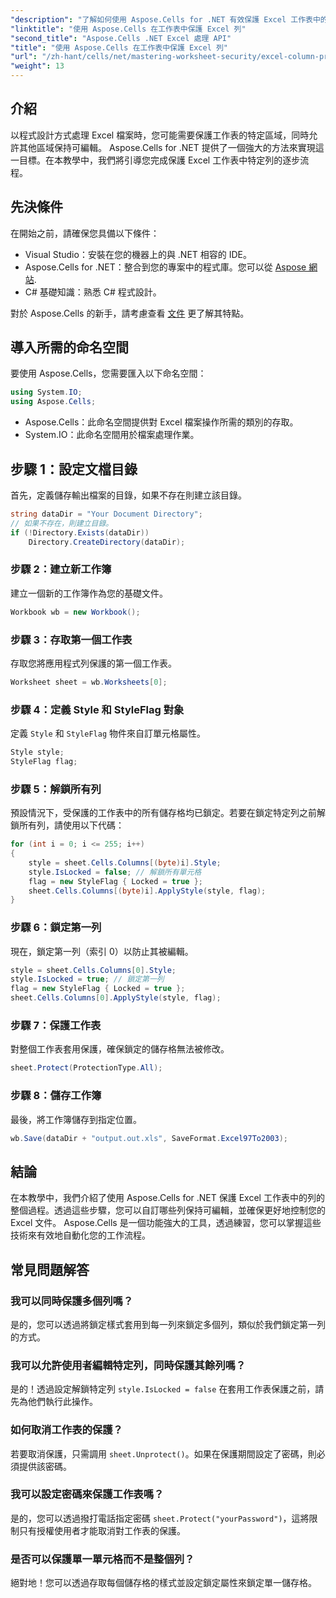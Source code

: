 ```yaml
---
"description": "了解如何使用 Aspose.Cells for .NET 有效保護 Excel 工作表中的特定欄位。本逐步教學涵蓋了從設定環境到儲存受保護的 Excel 檔案的所有內容。"
"linktitle": "使用 Aspose.Cells 在工作表中保護 Excel 列"
"second_title": "Aspose.Cells .NET Excel 處理 API"
"title": "使用 Aspose.Cells 在工作表中保護 Excel 列"
"url": "/zh-hant/cells/net/mastering-worksheet-security/excel-column-protection/"
"weight": 13
---
```


## 介紹

以程式設計方式處理 Excel 檔案時，您可能需要保護工作表的特定區域，同時允許其他區域保持可編輯。 Aspose.Cells for .NET 提供了一個強大的方法來實現這一目標。在本教學中，我們將引導您完成保護 Excel 工作表中特定列的逐步流程。

## 先決條件
在開始之前，請確保您具備以下條件：
- Visual Studio：安裝在您的機器上的與 .NET 相容的 IDE。
- Aspose.Cells for .NET：整合到您的專案中的程式庫。您可以從 [Aspose 網站](https://releases。aspose.com/cells/net/).
- C# 基礎知識：熟悉 C# 程式設計。

對於 Aspose.Cells 的新手，請考慮查看 [文件](https://reference.aspose.com/cells/net/) 更了解其特點。

## 導入所需的命名空間
要使用 Aspose.Cells，您需要匯入以下命名空間：

```csharp
using System.IO;
using Aspose.Cells;
```
- Aspose.Cells：此命名空間提供對 Excel 檔案操作所需的類別的存取。
- System.IO：此命名空間用於檔案處理作業。

## 步驟 1：設定文檔目錄

首先，定義儲存輸出檔案的目錄，如果不存在則建立該目錄。

```csharp
string dataDir = "Your Document Directory";
// 如果不存在，則建立目錄。
if (!Directory.Exists(dataDir))
    Directory.CreateDirectory(dataDir);
```

### 步驟 2：建立新工作簿
建立一個新的工作簿作為您的基礎文件。

```csharp
Workbook wb = new Workbook();
```

### 步驟 3：存取第一個工作表
存取您將應用程式列保護的第一個工作表。

```csharp
Worksheet sheet = wb.Worksheets[0];
```

### 步驟 4：定義 Style 和 StyleFlag 對象
定義 `Style` 和 `StyleFlag` 物件來自訂單元格屬性。

```csharp
Style style;
StyleFlag flag;
```

### 步驟 5：解鎖所有列
預設情況下，受保護的工作表中的所有儲存格均已鎖定。若要在鎖定特定列之前解鎖所有列，請使用以下代碼：

```csharp
for (int i = 0; i <= 255; i++)
{
    style = sheet.Cells.Columns[(byte)i].Style;
    style.IsLocked = false; // 解鎖所有單元格
    flag = new StyleFlag { Locked = true };
    sheet.Cells.Columns[(byte)i].ApplyStyle(style, flag);
}
```

### 步驟 6：鎖定第一列
現在，鎖定第一列（索引 0）以防止其被編輯。

```csharp
style = sheet.Cells.Columns[0].Style;
style.IsLocked = true; // 鎖定第一列
flag = new StyleFlag { Locked = true };
sheet.Cells.Columns[0].ApplyStyle(style, flag);
```

### 步驟 7：保護工作表
對整個工作表套用保護，確保鎖定的儲存格無法被修改。

```csharp
sheet.Protect(ProtectionType.All);
```

### 步驟 8：儲存工作簿
最後，將工作簿儲存到指定位置。

```csharp
wb.Save(dataDir + "output.out.xls", SaveFormat.Excel97To2003);
```

## 結論
在本教學中，我們介紹了使用 Aspose.Cells for .NET 保護 Excel 工作表中的列的整個過程。透過這些步驟，您可以自訂哪些列保持可編輯，並確保更好地控制您的 Excel 文件。 Aspose.Cells 是一個功能強大的工具，透過練習，您可以掌握這些技術來有效地自動化您的工作流程。

## 常見問題解答

### 我可以同時保護多個列嗎？
是的，您可以透過將鎖定樣式套用到每一列來鎖定多個列，類似於我們鎖定第一列的方式。

### 我可以允許使用者編輯特定列，同時保護其餘列嗎？
是的！透過設定解鎖特定列 `style.IsLocked = false` 在套用工作表保護之前，請先為他們執行此操作。

### 如何取消工作表的保護？
若要取消保護，只需調用 `sheet.Unprotect()`。如果在保護期間設定了密碼，則必須提供該密碼。

### 我可以設定密碼來保護工作表嗎？
是的，您可以透過撥打電話指定密碼 `sheet.Protect("yourPassword")`，這將限制只有授權使用者才能取消對工作表的保護。

### 是否可以保護單一單元格而不是整個列？
絕對地！您可以透過存取每個儲存格的樣式並設定鎖定屬性來鎖定單一儲存格。